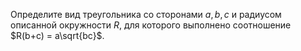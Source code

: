 Определите  вид треугольника со сторонами  $a,b,c$ и радиусом описанной окружности $R$, для которого выполнено соотношение $R(b+c) = a\sqrt{bc}$.